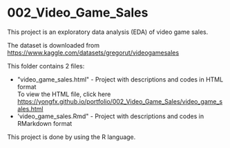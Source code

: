 # 002_Video_Game_Sales

This project is an exploratory data analysis (EDA) of video game sales.

The dataset is downloaded from <https://www.kaggle.com/datasets/gregorut/videogamesales>

This folder contains 2 files:

- "video_game_sales.html" - Project with descriptions and codes in HTML format\
To view the HTML file, click here <https://yongfx.github.io/portfolio/002_Video_Game_Sales/video_game_sales.html>
- 'video_game_sales.Rmd" - Project with descriptions and codes in RMarkdown format

This project is done by using the R language.
